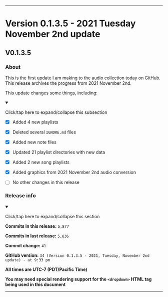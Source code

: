 ***

# Version 0.1.3.5 - 2021 Tuesday November 2nd update

## V0.1.3.5

### About

This is the first update I am making to the audio collection today on GitHub. This release archives the progress from 2021 November 2nd.

This update changes some things, including:

<details open><summary><p>Click/tap here to expand/collapse this subsection</p></summary>

- [x] Added 4 new playlists

- [x] Deleted several `IGNORE.md` files

- [x] Added new note files

- [x] Updated 21 playlist directories with new data

- [x] Added 2 new song playlists

- [x] Added graphics from 2021 November 2nd audio conversion

- [ ] No other changes in this release

</details>

### Release info

<details open><summary><p>Click/tap here to expand/collapse this section</p></summary>

**Commits in this release:** `5,877`

**Commits in last release:** `5,836`

**Commit change:** `41`

**GitHub version:** `34 (Version 0.1.3.5 - 2021, Tuesday, November 2nd update) - at 9:33 pm`

**All times are UTC-7 (PDT/Pacific Time)**

**You may need special rendering support for the `<dropdown>` HTML tag being used in this document**

</details>

***
